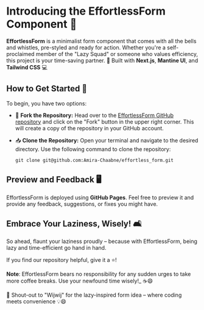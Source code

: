 # Introducing the EffortlessForm Component 🚀

**EffortlessForm** is a minimalist form component that comes with all the bells and whistles, pre-styled and ready for action. Whether you're a self-proclaimed member of the "Lazy Squad" or someone who values efficiency, this project is your time-saving partner. 💪
Built with **Next.js**, **Mantine UI**, and **Tailwind CSS** 💻

## How to Get Started 🚀

To begin, you have two options:

- 🔗 **Fork the Repository:** Head over to the [EffortlessForm GitHub repository](https://github.com/Amira-Chaabne/effortless_form) and click on the "Fork" button in the upper right corner. This will create a copy of the repository in your GitHub account.
- 📥 **Clone the Repository:** Open your terminal and navigate to the desired directory. Use the following command to clone the repository:

  ```
  git clone git@github.com:Amira-Chaabne/effortless_form.git
  ```

## Preview and Feedback 🖥️

EffortlessForm is deployed using **GitHub Pages**. Feel free to preview it and provide any feedback, suggestions, or fixes you might have.

## Embrace Your Laziness, Wisely! 🛋️

So ahead, flaunt your laziness proudly – because with EffortlessForm, being lazy and time-efficient go hand in hand.

If you find our repository helpful, give it a ⭐️!

**Note**: EffortlessForm bears no responsibility for any sudden urges to take more coffee breaks. Use your newfound time wisely!\_ ☕😄

📢 Shout-out to "Wijwij" for the lazy-inspired form idea – where coding meets convenience 💡😄
